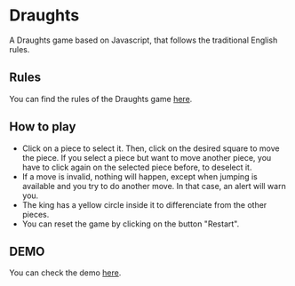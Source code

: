 # Draughts
A Draughts game based on Javascript, that follows the traditional English rules.

## Rules
You can find the rules of the Draughts game [here](https://simple.wikipedia.org/wiki/Checkers).

## How to play
* Click on a piece to select it. Then, click on the desired square to move the piece. If you select a piece but want to move another piece, you have to click again on the selected piece before, to deselect it.
* If a move is invalid, nothing will happen, except when jumping is available and you try to do another move. In that case, an alert will warn you.
* The king has a yellow circle inside it to differenciate from the other pieces.
* You can reset the game by clicking on the button "Restart".

## DEMO
You can check the demo [here](https://rawgit.com/danielhoshi/Draughts/master/index.html).
